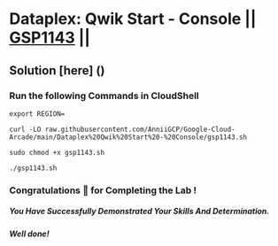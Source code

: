 # Dataplex: Qwik Start - Console || [GSP1143](https://www.cloudskillsboost.google/focuses/62709?parent=catalog) ||

## Solution [here] ()

### Run the following Commands in CloudShell

```
export REGION=
```
```
curl -LO raw.githubusercontent.com/AnniiGCP/Google-Cloud-Arcade/main/Dataplex%20Qwik%20Start%20-%20Console/gsp1143.sh

sudo chmod +x gsp1143.sh

./gsp1143.sh
```

### Congratulations 🎉 for Completing the Lab !

##### *You Have Successfully Demonstrated Your Skills And Determination.*

#### *Well done!*

 

 
